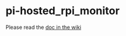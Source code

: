 # pi-hosted_rpi_monitor

Please read the [doc in the wiki](https://github.com/renaudrenaud/pi-hosted_rpi_monitor/wiki)
